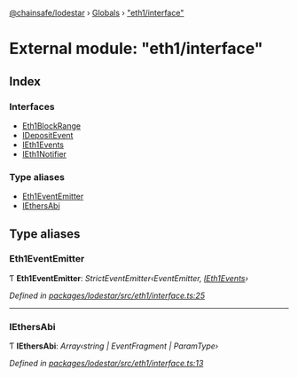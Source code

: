 [@chainsafe/lodestar](../README.md) › [Globals](../globals.md) › ["eth1/interface"](_eth1_interface_.md)

# External module: "eth1/interface"

## Index

### Interfaces

* [Eth1BlockRange](../interfaces/_eth1_interface_.eth1blockrange.md)
* [IDepositEvent](../interfaces/_eth1_interface_.idepositevent.md)
* [IEth1Events](../interfaces/_eth1_interface_.ieth1events.md)
* [IEth1Notifier](../interfaces/_eth1_interface_.ieth1notifier.md)

### Type aliases

* [Eth1EventEmitter](_eth1_interface_.md#eth1eventemitter)
* [IEthersAbi](_eth1_interface_.md#iethersabi)

## Type aliases

###  Eth1EventEmitter

Ƭ **Eth1EventEmitter**: *StrictEventEmitter‹EventEmitter, [IEth1Events](../interfaces/_eth1_interface_.ieth1events.md)›*

*Defined in [packages/lodestar/src/eth1/interface.ts:25](https://github.com/ChainSafe/lodestar/blob/da7050e4c/packages/lodestar/src/eth1/interface.ts#L25)*

___

###  IEthersAbi

Ƭ **IEthersAbi**: *Array‹string | EventFragment | ParamType›*

*Defined in [packages/lodestar/src/eth1/interface.ts:13](https://github.com/ChainSafe/lodestar/blob/da7050e4c/packages/lodestar/src/eth1/interface.ts#L13)*
